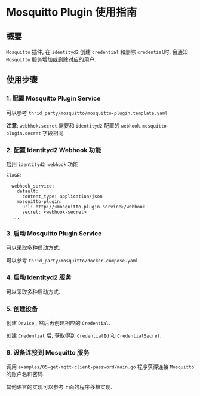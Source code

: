 # Mosquitto Plugin 使用指南

## 概要

`Mosquitto` 插件, 在 `identityd2` 创建 `credential` 和删除 `credential`时, 会通知 `Mosquitto` 服务增加或删除对应的用户.

## 使用步骤

### 1. 配置 Mosquitto Plugin Service

可以参考 `thrid_party/mosquitto/mosquitto-plugin.template.yaml`

**注意**: `webhhok.secret` 需要和 `identityd2` 配置的 `webhook.mosquitto-plugin.secret` 字段相同.

### 2. 配置 Identityd2 Webhook 功能

启用 `identityd2 webhook` 功能

```
STAGE:
  ...
  webhook_service:
    default:
      content_type: application/json
    mosquitto-plugin:
      url: http://<mosquitto-plugin-service>/webhook
      secret: <webhook-secret>
  ...
```

### 3. 启动 Mosquitto Plugin Service

可以采取多种启动方式.

可以参考 `thrid_party/mosquitto/docker-compose.yaml`

### 4. 启动 Identityd2 服务

可以采取多种启动方式.


### 5. 创建设备

创建 `Device` , 然后再创建相应的 `Credential`.

创建 `Credential` 后, 获取得到 `CredentialId` 和 `CredentialSecret`.

### 6. 设备连接到 Mosquitto 服务

调用 `examples/05-get-mqtt-client-password/main.go` 程序获得连接 `Mosquitto` 的账户名和密码.

其他语言的实现可以参考上面的程序移植实现.
